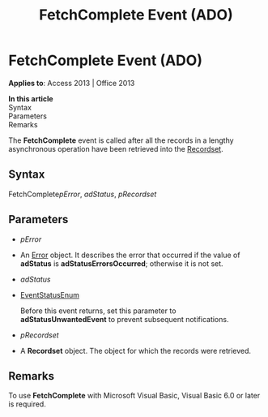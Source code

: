 ﻿---
title: FetchComplete Event (ADO)
TOCTitle: FetchComplete Event (ADO)
ms:assetid: 4863d5b5-7d77-bdef-c511-f85c9e6dec9d
ms:mtpsurl: https://msdn.microsoft.com/library/JJ249224(v=office.15)
ms:contentKeyID: 48544621
ms.date: 09/18/2015
mtps_version: v=office.15
---

# FetchComplete Event (ADO)


**Applies to**: Access 2013 | Office 2013

**In this article**  
Syntax  
Parameters  
Remarks  

The **FetchComplete** event is called after all the records in a lengthy asynchronous operation have been retrieved into the [Recordset](recordset-object-ado.md).

## Syntax

FetchComplete*pError*, *adStatus*, *pRecordset*

## Parameters

  - *pError*

  - An [Error](error-object-ado.md) object. It describes the error that occurred if the value of **adStatus** is **adStatusErrorsOccurred**; otherwise it is not set.

  - *adStatus*

  - [EventStatusEnum](eventstatusenum.md)
    
    Before this event returns, set this parameter to **adStatusUnwantedEvent** to prevent subsequent notifications.

  - *pRecordset*

  - A **Recordset** object. The object for which the records were retrieved.

## Remarks

To use **FetchComplete** with Microsoft Visual Basic, Visual Basic 6.0 or later is required.

